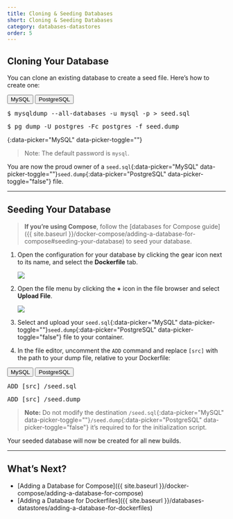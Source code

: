 ```yaml
---
title: Cloning & Seeding Databases
short: Cloning & Seeding Databases
category: databases-datastores
order: 5
---
```


## Cloning Your Database

You can clone an existing database to create a seed file. Here’s how to create one:

<div class="grid-block align-center pre-header">
  <button class="grid-block shrink btn btn-xs active" data-picker="MySQL">MySQL</button>
  <button class="grid-block shrink btn btn-xs" data-picker="PostgreSQL">PostgreSQL</button>
</div>
<pre data-picker="MySQL" data-picker-toggle>
$ mysqldump --all-databases -u mysql -p > seed.sql
</pre>
<pre data-picker="PostgreSQL" data-picker-toggle="false">
$ pg_dump -U postgres -Fc postgres -f seed.dump
</pre>

{:data-picker="MySQL" data-picker-toggle=""}
> Note: The default password is `mysql`.

You are now the proud owner of a `seed.sql`{:data-picker="MySQL" data-picker-toggle=""}`seed.dump`{:data-picker="PostgreSQL" data-picker-toggle="false"} file.

---

## Seeding Your Database

> **If you’re using Compose**, follow the [databases for Compose guide]({{ site.baseurl }}/docker-compose/adding-a-database-for-compose#seeding-your-database) to seed your database.

1. Open the configuration for your database by clicking the gear icon next to its name, and select the **Dockerfile** tab.

    ![](images/ss-databases-menu.png)

2. Open the file menu by clicking the **+** icon in the file browser and select **Upload File**.

    ![](images/ss-databases-configure.png)

3. Select and upload your `seed.sql`{:data-picker="MySQL" data-picker-toggle=""}`seed.dump`{:data-picker="PostgreSQL" data-picker-toggle="false"} file to your container.

4. In the file editor, uncomment the `ADD` command and replace `[src]` with the path to your dump file, relative to your Dockerfile:

<div class="grid-block align-center pre-header">
  <button class="grid-block shrink btn btn-xs active" data-picker="MySQL">MySQL</button>
  <button class="grid-block shrink btn btn-xs" data-picker="PostgreSQL">PostgreSQL</button>
</div>
<pre data-picker="MySQL" data-picker-toggle>
ADD [src] /seed.sql
</pre>
<pre data-picker="PostgreSQL" data-picker-toggle="false">
ADD [src] /seed.dump
</pre>

> **Note:** Do not modify the destination `/seed.sql`{:data-picker="MySQL" data-picker-toggle=""}`/seed.dump`{:data-picker="PostgreSQL" data-picker-toggle="false"} it’s required to for the initialization script.

Your seeded database will now be created for all new builds.

---

## What’s Next?

- [Adding a Database for Compose]({{ site.baseurl }}/docker-compose/adding-a-database-for-compose)
- [Adding a Database for Dockerfiles]({{ site.baseurl }}/databases-datastores/adding-a-database-for-dockerfiles)
